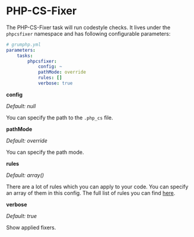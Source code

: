 # PHP-CS-Fixer

The PHP-CS-Fixer task will run codestyle checks.
It lives under the `phpcsfixer` namespace and has following configurable parameters:

```yaml
# grumphp.yml
parameters:
    tasks:
        phpcsfixer:
            config: ~
            pathMode: override
            rules: []
            verbose: true
```

**config**

*Default: null*

You can specify the path to the `.php_cs` file.

**pathMode**

*Default: override*

You can specify the path mode.


**rules**

*Default: array()*

There are a lot of rules which you can apply to your code. You can specify an array of them in this config.
The full list of rules you can find [here](https://github.com/FriendsOfPHP/PHP-CS-Fixer#usage).


**verbose**

*Default: true*

Show applied fixers.
